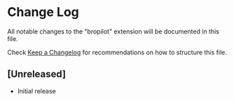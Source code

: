 # Change Log

All notable changes to the "bropilot" extension will be documented in this file.

Check [Keep a Changelog](http://keepachangelog.com/) for recommendations on how to structure this file.

## [Unreleased]

- Initial release
